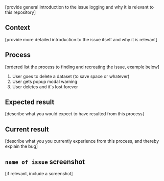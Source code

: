 [provide general introduction to the issue logging and why it is relevant to this repository]

## Context

[provide more detailed introduction to the issue itself and why it is relevant]

## Process

[ordered list the process to finding and recreating the issue, example below]

1. User goes to delete a dataset (to save space or whatever)
2. User gets popup modal warning
3. User deletes and it's lost forever

## Expected result

[describe what you would expect to have resulted from this process]

## Current result

[describe what you you currently experience from this process, and thereby explain the bug]

## `name of issue` screenshot

[if relevant, include a screenshot]